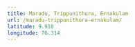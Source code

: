 ```yaml
---
title: Maradu, Trippunithura, Ernakulam
url: /maradu-trippunithura-ernakulam/
latitude: 9.918
longitude: 76.314
---
```

